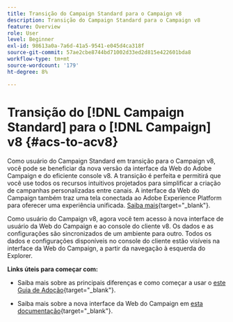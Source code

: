```yaml
---
title: Transição do Campaign Standard para o Campaign v8
description: Transição do Campaign Standard para o Campaign v8
feature: Overview
role: User
level: Beginner
exl-id: 98613a0a-7a6d-41a5-9541-e045d4ca318f
source-git-commit: 57ae2cbe8744bd71002d33ed2d815e422601bda8
workflow-type: tm+mt
source-wordcount: '179'
ht-degree: 8%

---
```


# Transição do [!DNL Campaign Standard] para o [!DNL Campaign] v8 {#acs-to-acv8}

Como usuário do Campaign Standard em transição para o Campaign v8, você pode se beneficiar da nova versão da interface da Web do Adobe Campaign e do eficiente console v8. A transição é perfeita e permitirá que você use todos os recursos intuitivos projetados para simplificar a criação de campanhas personalizadas entre canais. A interface da Web do Campaign também traz uma tela conectada ao Adobe Experience Platform para oferecer uma experiência unificada. [Saiba mais](https://experienceleague.adobe.com/pt-br/docs/campaign-web/v8/start/acs-migration){target="_blank"}.

Como usuário do Campaign v8, agora você tem acesso à nova interface de usuário da Web do Campaign e ao console do cliente v8. Os dados e as configurações são sincronizados de um ambiente para outro. Todos os dados e configurações disponíveis no console do cliente estão visíveis na interface da Web do Campaign, a partir da navegação à esquerda do Explorer.

**Links úteis para começar com:**

* Saiba mais sobre as principais diferenças e como começar a usar o [este Guia de Adoção](https://experienceleague.adobe.com/pt-br/docs/campaign-web/acs-to-ac/home){target="_blank"}.

* Saiba mais sobre a nova interface da Web do Campaign em [esta documentação](https://experienceleague.adobe.com/docs/campaign-web/v8/campaign-web-home.html){target="_blank"}.

<!--
* Campaign Standard capabilities have been added to Campaign v8 to facilitate your transition. These capabilities are restricted to customers transitioning from Campaign Standard, and are described in [this documentation](https://experienceleague.adobe.com/en/docs/experience-cloud/campaign/campaign-standard-migration-home){target="_blank"}.-->

